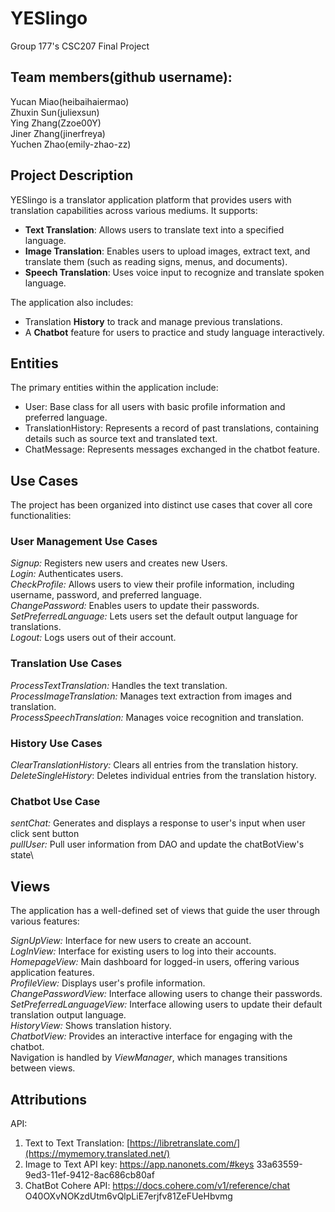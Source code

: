# YESlingo
Group 177's CSC207 Final Project

## Team members(github username):
Yucan Miao(heibaihaiermao)\
Zhuxin Sun(juliexsun)\
Ying Zhang(Zzoe00Y)\
Jiner Zhang(jinerfreya)\
Yuchen Zhao(emily-zhao-zz)

## Project Description

YESlingo is a translator application platform that provides users with translation capabilities across various mediums. It supports:
* **Text Translation**: Allows users to translate text into a specified language.
* **Image Translation**: Enables users to upload images, extract text, and translate them (such as reading signs, menus, and documents).
* **Speech Translation**: Uses voice input to recognize and translate spoken language.

The application also includes:
* Translation **History** to track and manage previous translations.
* A **Chatbot** feature for users to practice and study language interactively.


## Entities

The primary entities within the application include:
* User: Base class for all users with basic profile information and preferred language.
* TranslationHistory: Represents a record of past translations, containing details such as source text and translated text.
* ChatMessage: Represents messages exchanged in the chatbot feature.

## Use Cases

The project has been organized into distinct use cases that cover all core functionalities:

### User Management Use Cases

_Signup:_ Registers new users and creates new Users.\
_Login:_ Authenticates users.\
_CheckProfile:_ Allows users to view their profile information, including username, password, and preferred language.\
_ChangePassword:_ Enables users to update their passwords.\
_SetPreferredLanguage:_ Lets users set the default output language for translations.\
_Logout:_ Logs users out of their account.

### Translation Use Cases

_ProcessTextTranslation:_ Handles the text translation.\
_ProcessImageTranslation:_ Manages text extraction from images and translation.\
_ProcessSpeechTranslation:_ Manages voice recognition and translation.

### History Use Cases

_ClearTranslationHistory:_ Clears all entries from the translation history.\
_DeleteSingleHistory_: Deletes individual entries from the translation history.

### Chatbot Use Case

_sentChat:_ Generates and displays a response to user's input when user click sent button \
_pullUser:_ Pull user information from DAO and update the chatBotView's state\

## Views

The application has a well-defined set of views that guide the user through various features:

_SignUpView:_ Interface for new users to create an account.\
_LogInView:_ Interface for existing users to log into their accounts.\
_HomepageView:_ Main dashboard for logged-in users, offering various application features.\
_ProfileView:_ Displays user's profile information.\
_ChangePasswordView:_ Interface allowing users to change their passwords.\
_SetPreferredLanguageView:_ Interface allowing users to update their default translation output language.\
_HistoryView:_ Shows translation history.\
_ChatbotView:_ Provides an interactive interface for engaging with the chatbot.\
Navigation is handled by _ViewManager_, which manages transitions between views.

## Attributions

API:
1. Text to Text Translation: [https://libretranslate.com/](https://mymemory.translated.net/)
2. Image to Text API key: https://app.nanonets.com/#keys 33a63559-9ed3-11ef-9412-8ac686cb80af
3. ChatBot Cohere API: https://docs.cohere.com/v1/reference/chat O40OXvNOKzdUtm6vQlpLiE7erjfv81ZeFUeHbvmg

